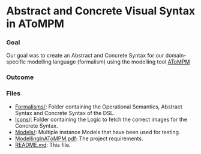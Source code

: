# Abstract and Concrete Visual Syntax in AToMPM

### Goal
Our goal was to create an Abstract and Concrete Syntax for our domain-specific modelling language (formalism) using the modelling tool [AToMPM](https://atompm.github.io)

### Outcome

### Files
- [Formalisms/](/AbstractAndConcreteVisualSyntax/Formalisms/WMS/): Folder containing the Operational Semantics, Abstract Syntax and Concrete Syntax of the DSL.
- [Icons/](/AbstractAndConcreteVisualSyntax/Icons/): Folder containing the Logic to fetch the correct images for the Concrete Syntax.
- [Models/](/AbstractAndConcreteVisualSyntax/Models/WMS/): Multiple instance Models that have been used for testing.
- [ModellingInAToMPM.pdf](/AbstractAndConcreteVisualSyntax/ModellingInAToMPM.pdf): The project requirements.
- [README.md](/AbstractSyntaxAndOperationalSemantics/README.md): This file.